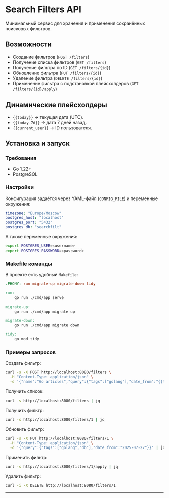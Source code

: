 # Search Filters API

Минимальный сервис для хранения и применения сохранённых поисковых фильтров.

## Возможности
- Создание фильтров (`POST /filters`)
- Получение списка фильтров (`GET /filters`)
- Получение фильтра по ID (`GET /filters/{id}`)
- Обновление фильтра (`PUT /filters/{id}`)
- Удаление фильтра (`DELETE /filters/{id}`)
- Применение фильтра с подстановкой плейсхолдеров (`GET /filters/{id}/apply`)

## Динамические плейсхолдеры
- `{{today}}` → текущая дата (UTC).
- `{{today-7d}}` → дата 7 дней назад.
- `{{current_user}}` → ID пользователя.

## Установка и запуск

### Требования
- Go 1.22+
- PostgreSQL

### Настройки
Конфигурация задаётся через YAML-файл (`CONFIG_FILE`) и переменные окружения:

```yaml
timezone: "Europe/Moscow"
postgres_host: "localhost"
postgres_port: "5432"
postgres_db: "searchfilt"
```

А также переменные окружения:

```bash
export POSTGRES_USER=<username>
export POSTGRES_PASSWORD=<password>
```

### Makefile команды
В проекте есть удобный `Makefile`:

```makefile
.PHONY: run migrate-up migrate-down tidy

run:
	go run ./cmd/app serve

migrate-up:
	go run ./cmd/app migrate up

migrate-down:
	go run ./cmd/app migrate down

tidy:
	go mod tidy
```

### Примеры запросов

Создать фильтр:
```bash
curl -s -X POST http://localhost:8080/filters \
  -H "Content-Type: application/json" \
  -d '{"name":"Go articles","query":{"tags":["golang"],"date_from":"{{today-7d}}"}}'
```

Получить список:
```bash
curl -s http://localhost:8080/filters | jq
```

Получить фильтр:
```bash
curl -s http://localhost:8080/filters/1 | jq
```

Обновить фильтр:
```bash
curl -s -X PUT http://localhost:8080/filters/1 \
  -H "Content-Type: application/json" \
  -d '{"query":{"tags":["golang","db"],"date_from":"2025-07-27"}}' | jq
```

Применить фильтр:
```bash
curl -s http://localhost:8080/filters/1/apply | jq
```

Удалить фильтр:
```bash
curl -i -X DELETE http://localhost:8080/filters/1
```

---
